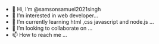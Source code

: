 - 👋 Hi, I’m @samsonsamuel2021singh
- 👀 I’m interested in web developer...
- 🌱 I’m currently learning html ,css javascript and node.js ...
- 💞️ I’m looking to collaborate on ...
- 📫 How to reach me ...

<!---
samsonsamuel2021singh/samsonsamuel2021singh is a ✨ special ✨ repository because its `README.md` (this file) appears on your GitHub profile.
You can click the Preview link to take a look at your changes.
--->
